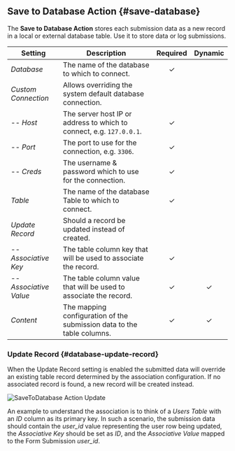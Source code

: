 ## Save to Database Action {#save-database}

<div class="tm-resource-icon">
    <!--@include: ../assets/action-save-database.svg-->
</div>

The **Save to Database Action** stores each submission data as a new record in a local or external database table. Use it to store data or log submissions.

| Setting | Description | Required | Dynamic |
| --- | --- | :---: | :---: |
| *Database* | The name of the database to which to connect. | &#x2713; |
| *Custom Connection* | Allows overriding the system default database connection. |
| -- *Host* | The server host IP or address to which to connect, e.g. `127.0.0.1`. | &#x2713; |
| -- *Port* | The port to use for the connection, e.g. `3306`. | &#x2713; |
| -- *Creds* | The username & password which to use for the connection. | &#x2713; |
| *Table* | The name of the database Table to which to connect. | &#x2713; |
| *Update Record* | Should a record be updated instead of created. |
| -- *Associative Key* | The table column key that will be used to associate the record. | &#x2713; |
| -- *Associative Value* | The table column value that will be used to associate the record. | &#x2713; | &#x2713; |
| *Content* | The mapping configuration of the submission data to the table columns. | &#x2713; | &#x2713; |
<!--@include: ./common-action-settings.md-->

<!--@include: ./common-action-content-mapping.md-->

### Update Record {#database-update-record}

When the Update Record setting is enabled the submitted data will override an existing table record determined by the association configuration. If no associated record is found, a new record will be created instead.

![SaveToDatabase Action Update](./assets/actions/action-savetodb-update.webp)

An example to understand the association is to think of a _Users Table_ with an _ID_ column as its primary key. In such a scenario, the submission data should contain the _user_id_ value representing the user row being updated, the _Associative Key_ should be set as _ID_, and the _Associative Value_ mapped to the Form Submission _user_id_.
